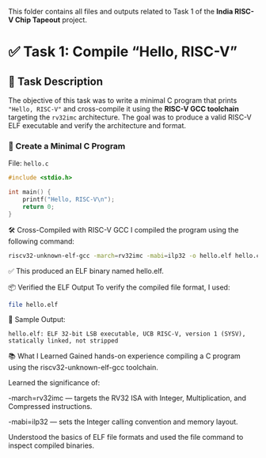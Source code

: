 This folder contains all files and outputs related to Task 1 of the **India RISC-V Chip Tapeout** project.
# ✅ Task 1: Compile “Hello, RISC-V”
## 📝 Task Description
The objective of this task was to write a minimal C program that prints `"Hello, RISC-V"` and cross-compile it using the **RISC-V GCC toolchain** targeting the `rv32imc` architecture. The goal was to produce a valid RISC-V ELF executable and verify the architecture and format.
### 📄 Create a Minimal C Program
File: `hello.c`
```c
#include <stdio.h>

int main() {
    printf("Hello, RISC-V\n");
    return 0;
}
```
🛠️ Cross-Compiled with RISC-V GCC
I compiled the program using the following command:

```bash
riscv32-unknown-elf-gcc -march=rv32imc -mabi=ilp32 -o hello.elf hello.c
```
✅ This produced an ELF binary named hello.elf.

📦 Verified the ELF Output
To verify the compiled file format, I used:

```bash
file hello.elf
```
📌 Sample Output:
```
hello.elf: ELF 32-bit LSB executable, UCB RISC-V, version 1 (SYSV), statically linked, not stripped
```
📚 What I Learned
Gained hands-on experience compiling a C program using the riscv32-unknown-elf-gcc toolchain.

Learned the significance of:

-march=rv32imc — targets the RV32 ISA with Integer, Multiplication, and Compressed instructions.

-mabi=ilp32 — sets the Integer calling convention and memory layout.

Understood the basics of ELF file formats and used the file command to inspect compiled binaries.

